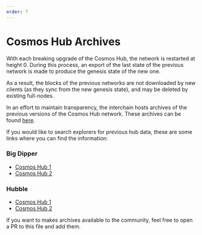 ```yaml
---
order: 7
---
```


# Cosmos Hub Archives

With each breaking upgrade of the Cosmos Hub, the network is restarted at height 0. During this process, an export of the last state of the previous network is made to produce the genesis state of the new one.

As a result, the blocks of the previous networks are not downloaded by new clients (as they sync from the new genesis state), and may be deleted by existing full-nodes.

In an effort to maintain transparency, the interchain hosts archives of the previous versions of the Cosmos Hub network. These archives can be found [here](https://archive.interchain.io/).

If you would like to search explorers for previous hub data, these are some links where you can find the information:

### Big Dipper

- [Cosmos Hub 1](https://cosmoshub-1.bigdipper.live/)
- [Cosmos Hub 2](https://cosmoshub-2.bigdipper.live/)

### Hubble

- [Cosmos Hub 1](https://hubble.figment.network/cosmos/chains/cosmoshub-1)
- [Cosmos Hub 2](https://hubble.figment.network/cosmos/chains/cosmoshub-2)

If you want to makes archives available to the community, feel free to open a PR to this file and add them.

